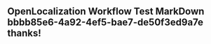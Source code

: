 <properties
ms.topic="hero-topic"
ms.test1="hero-topic"
ms.test2="test"/>

## OpenLocalization Workflow Test MarkDown bbbb85e6-4a92-4ef5-bae7-de50f3ed9a7e thanks!
